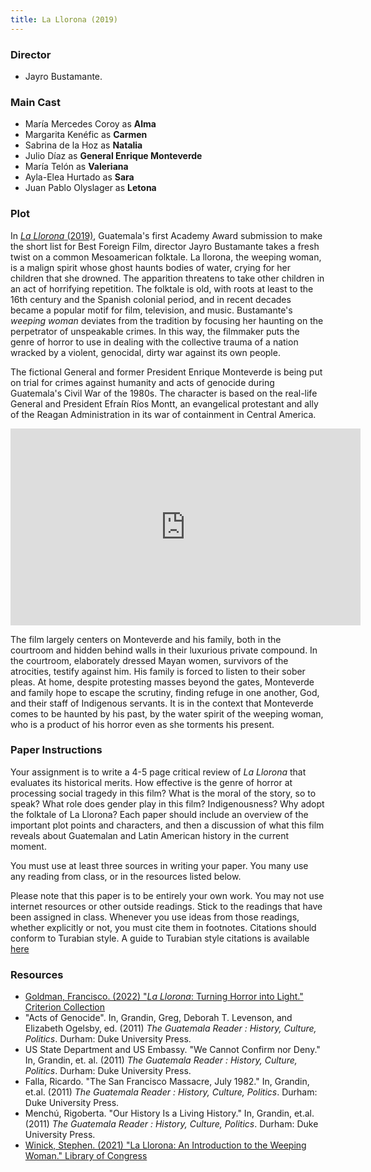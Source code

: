```yaml
---
title: La Llorona (2019)
---
```


### Director

- Jayro Bustamante. 

### Main Cast

- María Mercedes Coroy as **Alma**
- Margarita Kenéfic as **Carmen**
- Sabrina de la Hoz as **Natalia**
- Julio Díaz as **General Enrique Monteverde**
- María Telón as **Valeriana**
- Ayla-Elea Hurtado as **Sara**
- Juan Pablo Olyslager as **Letona**

### Plot

In [*La Llorona* (2019)](https://www.imdb.com/title/tt10767168/), Guatemala's first Academy Award submission to make the short list for Best Foreign Film, director Jayro Bustamante takes a fresh twist on a common Mesoamerican folktale. La llorona, the weeping woman, is a malign spirit whose ghost haunts bodies of water, crying for her children that she drowned. The apparition threatens to take other children in an act of horrifying repetition. The folktale is old, with roots at least to the 16th century and the Spanish colonial period, and in recent decades became a popular motif for film, television, and music. Bustamante's *weeping woman* deviates from the tradition by focusing her haunting on the perpetrator of unspeakable crimes. In this way, the filmmaker puts the genre of horror to use in dealing with the collective trauma of a nation wracked by a violent, genocidal, dirty war against its own people. 

The fictional General and former President Enrique Monteverde is being put on trial for crimes against humanity and acts of genocide during Guatemala's Civil War of the 1980s. The character is based on the real-life General and President Efraín Ríos Montt, an evangelical protestant and ally of the Reagan Administration in its war of containment in Central America. 

<iframe width="560" height="315" src="https://www.youtube.com/embed/bB6t7jJ1lTg?start=1153" title="YouTube video player" frameborder="0" allow="accelerometer; autoplay; clipboard-write; encrypted-media; gyroscope; picture-in-picture; web-share" allowfullscreen></iframe>

The film largely centers on Monteverde and his family, both in the courtroom and hidden behind walls in their luxurious private compound. In the courtroom, elaborately dressed Mayan women, survivors of the atrocities, testify against him. His family is forced to listen to their sober pleas. At home, despite protesting masses beyond the gates, Monteverde and family hope to escape the scrutiny, finding refuge in one another, God, and their staff of Indigenous servants. It is in the context that Monteverde comes to be haunted by his past, by the water spirit of the weeping woman, who is a product of his horror even as she torments his present. 

### Paper Instructions

Your assignment is to write a 4-5 page critical review of *La Llorona* that evaluates its historical merits. How effective is the genre of horror at processing social tragedy in this film? What is the moral of the story, so to speak? What role does gender play in this film? Indigenousness? Why adopt the folktale of La Llorona? Each paper should include an overview of the important plot points and characters, and then a discussion of what this film reveals about Guatemalan and Latin American history in the current moment. 

You must use at least three sources in writing your paper. You many use any reading from class, or in the resources listed below. 

Please note that this paper is to be entirely your own work. You may not use internet resources or other outside readings. Stick to the readings that have been assigned in class. Whenever you use ideas from those readings, whether explicitly or not, you must cite them in footnotes. Citations should conform to Turabian style. A guide to Turabian style citations is available [here](https://www.chicagomanualofstyle.org/tools_citationguide.html)

### Resources

- [Goldman, Francisco. (2022) "*La Llorona*: Turning Horror into Light." Criterion Collection](https://www.criterion.com/current/posts/7960-la-llorona-turning-horror-into-light)
- "Acts of Genocide".  In, Grandin, Greg, Deborah T. Levenson, and Elizabeth Ogelsby, ed. (2011) *The Guatemala Reader : History, Culture, Politics*. Durham: Duke University Press.
- US State Department and US Embassy. "We Cannot Confirm nor Deny." In, Grandin, et. al. (2011) *The Guatemala Reader : History, Culture, Politics*. Durham: Duke University Press.
- Falla, Ricardo. "The San Francisco Massacre, July 1982." In, Grandin, et.al. (2011) *The Guatemala Reader : History, Culture, Politics*. Durham: Duke University Press.
- Menchú, Rigoberta. "Our History Is a Living History." In, Grandin, et.al. (2011) *The Guatemala Reader : History, Culture, Politics*. Durham: Duke University Press.
- [Winick, Stephen. (2021) "La Llorona: An Introduction to the Weeping Woman." Library of Congress](https://blogs.loc.gov/folklife/2021/10/la-llorona-an-introduction-to-the-weeping-woman/)

